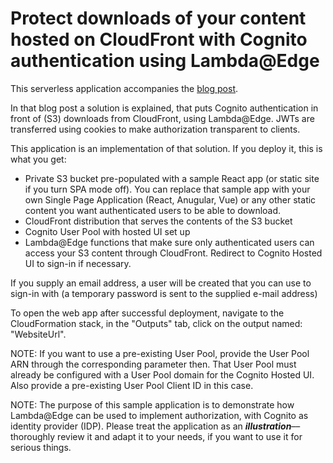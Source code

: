 # Protect downloads of your content hosted on CloudFront with Cognito authentication using Lambda@Edge

This serverless application accompanies the [blog post](https://aws.amazon.com/blogs/networking-and-content-delivery/authorizationedge-using-cookies-protect-your-amazon-cloudfront-content-from-being-downloaded-by-unauthenticated-users/).

In that blog post a solution is explained, that puts Cognito authentication in front of (S3) downloads from CloudFront, using Lambda@Edge. JWTs are transferred using cookies to make authorization transparent to clients.

This application is an implementation of that solution. If you deploy it, this is what you get:

- Private S3 bucket pre-populated with a sample React app (or static site if you turn SPA mode off). You can replace that sample app with your own Single Page Application (React, Anugular, Vue) or any other static content you want authenticated users to be able to download.
- CloudFront distribution that serves the contents of the S3 bucket
- Cognito User Pool with hosted UI set up
- Lambda@Edge functions that make sure only authenticated users can access your S3 content through CloudFront. Redirect to Cognito Hosted UI to sign-in if necessary.

If you supply an email address, a user will be created that you can use to sign-in with (a temporary password is sent to the supplied e-mail address)

To open the web app after successful deployment, navigate to the CloudFormation stack, in the "Outputs" tab, click on the output named: "WebsiteUrl".

NOTE: If you want to use a pre-existing User Pool, provide the User Pool ARN through the corresponding parameter then. That User Pool must already be configured with a User Pool domain for the Cognito Hosted UI. Also provide a pre-existing User Pool Client ID in this case.

NOTE: The purpose of this sample application is to demonstrate how Lambda@Edge can be used to implement authorization, with Cognito as identity provider (IDP). Please treat the application as an _**illustration**_––thoroughly review it and adapt it to your needs, if you want to use it for serious things.
